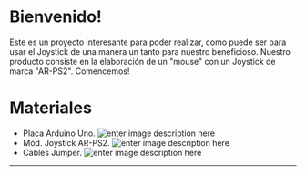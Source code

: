 # Bienvenido! 

Este es un proyecto interesante para poder realizar, como puede ser para usar el Joystick de una manera un tanto para nuestro beneficioso. Nuestro producto consiste en la elaboración de un "mouse" con un Joystick de marca "AR-PS2". Comencemos! 


# Materiales

 - Placa Arduino Uno.
 ![enter image description here](https://encrypted-tbn0.gstatic.com/images?q=tbn:ANd9GcQTtVo6AMX5CY0PfgQXN1Qd-_-PIMGtszFABQ&usqp=CAU)
 - Mód. Joystick AR-PS2.
![enter image description here](https://encrypted-tbn0.gstatic.com/images?q=tbn:ANd9GcTCa7P--FF7fQv8c8oKZuKAD4pIlQqgK6bzzQ&usqp=CAU)
 - Cables Jumper.
 ![enter image description here](https://encrypted-tbn0.gstatic.com/images?q=tbn:ANd9GcTgkkLhI3dSFaIP-7GyKy-kwN1FiO4cMcd3hA&usqp=CAU)
 ****